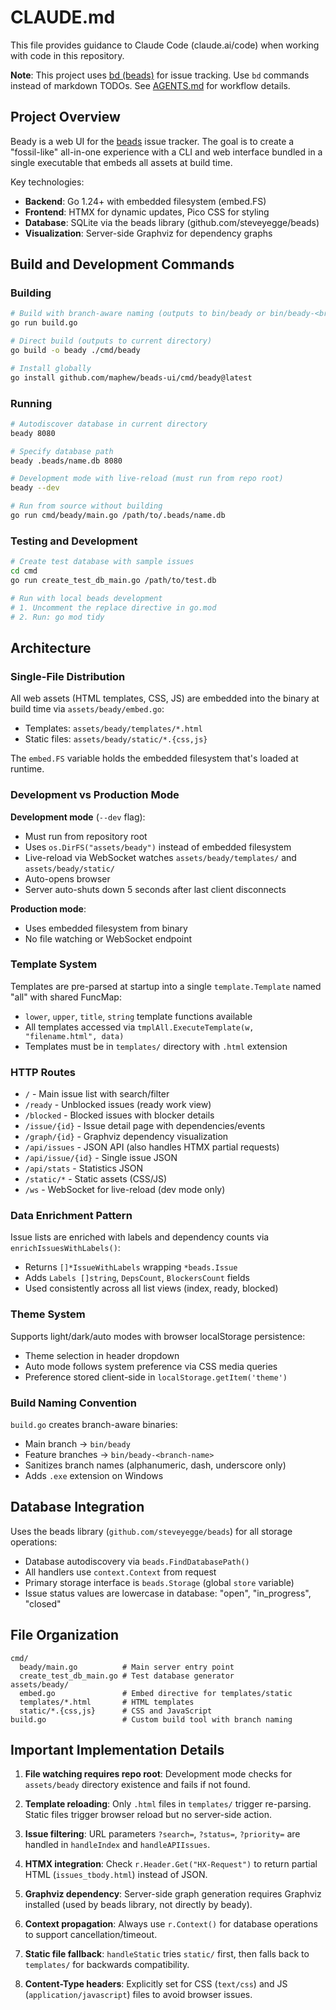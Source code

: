 # CLAUDE.md

This file provides guidance to Claude Code (claude.ai/code) when working with code in this repository.

**Note**: This project uses [bd (beads)](https://github.com/steveyegge/beads) for issue tracking. Use `bd` commands instead of markdown TODOs. See [AGENTS.md](AGENTS.md) for workflow details.

## Project Overview

Beady is a web UI for the [beads](https://github.com/steveyegge/beads) issue tracker. The goal is to create a "fossil-like" all-in-one experience with a CLI and web interface bundled in a single executable that embeds all assets at build time.

Key technologies:
- **Backend**: Go 1.24+ with embedded filesystem (embed.FS)
- **Frontend**: HTMX for dynamic updates, Pico CSS for styling
- **Database**: SQLite via the beads library (github.com/steveyegge/beads)
- **Visualization**: Server-side Graphviz for dependency graphs

## Build and Development Commands

### Building

```bash
# Build with branch-aware naming (outputs to bin/beady or bin/beady-<branch>)
go run build.go

# Direct build (outputs to current directory)
go build -o beady ./cmd/beady

# Install globally
go install github.com/maphew/beads-ui/cmd/beady@latest
```

### Running

```bash
# Autodiscover database in current directory
beady 8080

# Specify database path
beady .beads/name.db 8080

# Development mode with live-reload (must run from repo root)
beady --dev

# Run from source without building
go run cmd/beady/main.go /path/to/.beads/name.db
```

### Testing and Development

```bash
# Create test database with sample issues
cd cmd
go run create_test_db_main.go /path/to/test.db

# Run with local beads development
# 1. Uncomment the replace directive in go.mod
# 2. Run: go mod tidy
```

## Architecture

### Single-File Distribution

All web assets (HTML templates, CSS, JS) are embedded into the binary at build time via `assets/beady/embed.go`:
- Templates: `assets/beady/templates/*.html`
- Static files: `assets/beady/static/*.{css,js}`

The `embed.FS` variable holds the embedded filesystem that's loaded at runtime.

### Development vs Production Mode

**Development mode** (`--dev` flag):
- Must run from repository root
- Uses `os.DirFS("assets/beady")` instead of embedded filesystem
- Live-reload via WebSocket watches `assets/beady/templates/` and `assets/beady/static/`
- Auto-opens browser
- Server auto-shuts down 5 seconds after last client disconnects

**Production mode**:
- Uses embedded filesystem from binary
- No file watching or WebSocket endpoint

### Template System

Templates are pre-parsed at startup into a single `template.Template` named "all" with shared FuncMap:
- `lower`, `upper`, `title`, `string` template functions available
- All templates accessed via `tmplAll.ExecuteTemplate(w, "filename.html", data)`
- Templates must be in `templates/` directory with `.html` extension

### HTTP Routes

- `/` - Main issue list with search/filter
- `/ready` - Unblocked issues (ready work view)
- `/blocked` - Blocked issues with blocker details
- `/issue/{id}` - Issue detail page with dependencies/events
- `/graph/{id}` - Graphviz dependency visualization
- `/api/issues` - JSON API (also handles HTMX partial requests)
- `/api/issue/{id}` - Single issue JSON
- `/api/stats` - Statistics JSON
- `/static/*` - Static assets (CSS/JS)
- `/ws` - WebSocket for live-reload (dev mode only)

### Data Enrichment Pattern

Issue lists are enriched with labels and dependency counts via `enrichIssuesWithLabels()`:
- Returns `[]*IssueWithLabels` wrapping `*beads.Issue`
- Adds `Labels []string`, `DepsCount`, `BlockersCount` fields
- Used consistently across all list views (index, ready, blocked)

### Theme System

Supports light/dark/auto modes with browser localStorage persistence:
- Theme selection in header dropdown
- Auto mode follows system preference via CSS media queries
- Preference stored client-side in `localStorage.getItem('theme')`

### Build Naming Convention

`build.go` creates branch-aware binaries:
- Main branch → `bin/beady`
- Feature branches → `bin/beady-<branch-name>`
- Sanitizes branch names (alphanumeric, dash, underscore only)
- Adds `.exe` extension on Windows

## Database Integration

Uses the beads library (`github.com/steveyegge/beads`) for all storage operations:
- Database autodiscovery via `beads.FindDatabasePath()`
- All handlers use `context.Context` from request
- Primary storage interface is `beads.Storage` (global `store` variable)
- Issue status values are lowercase in database: "open", "in_progress", "closed"

## File Organization

```
cmd/
  beady/main.go          # Main server entry point
  create_test_db_main.go # Test database generator
assets/beady/
  embed.go               # Embed directive for templates/static
  templates/*.html       # HTML templates
  static/*.{css,js}      # CSS and JavaScript
build.go                 # Custom build tool with branch naming
```

## Important Implementation Details

1. **File watching requires repo root**: Development mode checks for `assets/beady` directory existence and fails if not found.

2. **Template reloading**: Only `.html` files in `templates/` trigger re-parsing. Static files trigger browser reload but no server-side action.

3. **Issue filtering**: URL parameters `?search=`, `?status=`, `?priority=` are handled in `handleIndex` and `handleAPIIssues`.

4. **HTMX integration**: Check `r.Header.Get("HX-Request")` to return partial HTML (`issues_tbody.html`) instead of JSON.

5. **Graphviz dependency**: Server-side graph generation requires Graphviz installed (used by beads library, not directly by beady).

6. **Context propagation**: Always use `r.Context()` for database operations to support cancellation/timeout.

7. **Static file fallback**: `handleStatic` tries `static/` first, then falls back to `templates/` for backwards compatibility.

8. **Content-Type headers**: Explicitly set for CSS (`text/css`) and JS (`application/javascript`) files to avoid browser issues.
